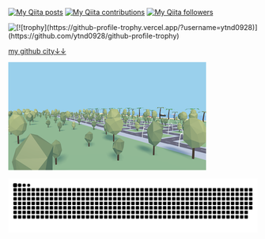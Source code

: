 [![My Qiita posts](https://qiita-badge.apiapi.app/s/ytnd0928/posts.svg)](http://qiita.com/ytnd0928) [![My Qiita contributions](https://qiita-badge.apiapi.app/s/ytnd0928/contributions.svg)](http://qiita.com/tynd0928) [![My Qiita followers](https://qiita-badge.apiapi.app/s/ytnd0928/followers.svg)](http://qiita.com/ytnd0928)

<div>
<p>
  <a href="https://twitter.com/nodachan9" target="_blank">
  </a>
</p>
<a href="https://github.com/anuraghazra/github-readme-stats">
  <img align="left" src="https://github-readme-stats.vercel.app/api/top-langs/?username=ytnd0928&theme=highcontrast" />
</a>

<a href="https://github.com/ytnd0928" target="_blank">

</a>
 [![trophy](https://github-profile-trophy.vercel.app/?username=ytnd0928)](https://github.com/ytnd0928/github-profile-trophy)
<p>
  <a href="https://honzaap.github.io/GithubCity/?name=ytnd0928&year=2023">
    my github city↓↓
    <p>
    <img src="city.png" />
    </p>
  </a>
</p>

<img src="github-user-contribution.svg" />
  




</div>








